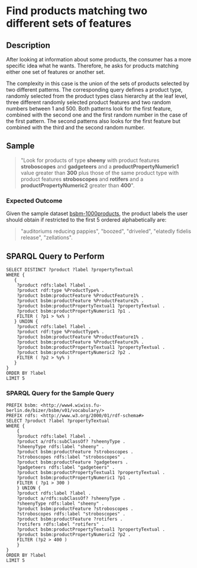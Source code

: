 # Find products matching two different sets of features

## Description

After looking at information about some products, the consumer has a more specific idea what he wants. Therefore, he asks for products matching either one set of features or another set.

The complexity in this case is the union of the sets of products selected by two different patterns. The corresponding query defines a product type, randomly selected from the product types class hierarchy at the leaf level, three different randomly selected product features and two random numbers between 1 and 500. Both patterns look for the first feature, combined with the second one and the first random number in the case of the first pattern. The second patterns also looks for the first feature but combined with the third and the second random number.

## Sample

> "Look for products of type **sheeny** with product features **stroboscopes** and **gadgeteers** and a **productPropertyNumeric1** value greater than **300** plus those of the same product type with product features **stroboscopes** and **rotifers** and a **productPropertyNumeric2** greater than **400**".

### Expected Outcome
Given the sample dataset [bsbm-1000products](../Datasets/bsbm-1000products.ttl.tgz), the product labels the user should obtain if restricted to the first 5 ordered alphabetically are:

> "auditoriums reducing pappies", "boozed", "driveled", "elatedly fidelis release", "zellations".

## SPARQL Query to Perform

```SPARQL
SELECT DISTINCT ?product ?label ?propertyTextual
WHERE {
   {
	?product rdfs:label ?label .
	?product rdf:type %ProductType% .
	?product bsbm:productFeature %ProductFeature1% .
	?product bsbm:productFeature %ProductFeature2% .
	?product bsbm:productPropertyTextual1 ?propertyTextual .
	?product bsbm:productPropertyNumeric1 ?p1 .
	FILTER ( ?p1 > %x% )
   } UNION {
	?product rdfs:label ?label .
	?product rdf:type %ProductType% .
	?product bsbm:productFeature %ProductFeature1% .
	?product bsbm:productFeature %ProductFeature3% .
	?product bsbm:productPropertyTextual1 ?propertyTextual .
	?product bsbm:productPropertyNumeric2 ?p2 .
	FILTER ( ?p2 > %y% )
   }
}
ORDER BY ?label
LIMIT 5
```

### SPARQL Query for the Sample Query

```SPARQL
PREFIX bsbm: <http://www4.wiwiss.fu-berlin.de/bizer/bsbm/v01/vocabulary/>
PREFIX rdfs: <http://www.w3.org/2000/01/rdf-schema#>
SELECT ?product ?label ?propertyTextual
WHERE {
	{
	?product rdfs:label ?label .
	?product a/rdfs:subClassOf? ?sheenyType .
	?sheenyType rdfs:label "sheeny" .
	?product bsbm:productFeature ?stroboscopes .
	?stroboscopes rdfs:label "stroboscopes" .
	?product bsbm:productFeature ?gadgeteers .
	?gadgeteers rdfs:label "gadgeteers" .
	?product bsbm:productPropertyTextual1 ?propertyTextual .
	?product bsbm:productPropertyNumeric1 ?p1 .
	FILTER ( ?p1 > 300 )
	} UNION {
	?product rdfs:label ?label .
	?product a/rdfs:subClassOf? ?sheenyType .
	?sheenyType rdfs:label "sheeny" .
	?product bsbm:productFeature ?stroboscopes .
	?stroboscopes rdfs:label "stroboscopes" .
	?product bsbm:productFeature ?rotifers .
	?rotifers rdfs:label "rotifers" .
	?product bsbm:productPropertyTextual1 ?propertyTextual .
	?product bsbm:productPropertyNumeric2 ?p2 .
	FILTER (?p2 > 400 )
	}
}
ORDER BY ?label
LIMIT 5
```
